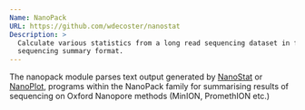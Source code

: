 ```yaml
---
Name: NanoPack
URL: https://github.com/wdecoster/nanostat
Description: >
  Calculate various statistics from a long read sequencing dataset in fastq, bam or albacore
  sequencing summary format.
---
```


The nanopack module parses text output generated by
[NanoStat](https://github.com/wdecoster/nanostat/) or [NanoPlot](https://github.com/wdecoster/nanoplot/), programs within the NanoPack family for summarising results of sequencing
on Oxford Nanopore methods (MinION, PromethION etc.)
